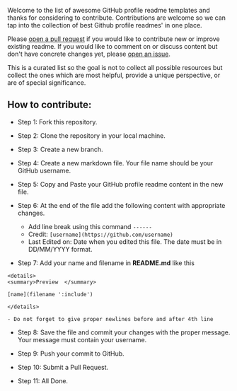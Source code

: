 Welcome to the list of awesome GitHub profile readme templates and thanks for considering to contribute. Contributions are welcome so we can tap into the collection of best Github profile readmes' in one place.

Please [open a pull request](https://github.com/smile1130/cool-github-profile/pulls) if you would like to contribute new or improve existing readme. If you would like to comment on or discuss content but don't have concrete changes yet, please [open an issue](https://github.com/smile1130/cool-github-profile/issues).

This is a curated list so the goal is not to collect all possible resources but collect the ones which are most helpful, provide a unique perspective, or are of special significance.


## How to contribute:

- Step 1: Fork this repository.

- Step 2: Clone the repository in your local machine.

- Step 3: Create a new branch.

- Step 4: Create a new markdown file. Your file name should be your GitHub username.

- Step 5: Copy and Paste your GitHub profile readme content in the new file.

- Step 6: At the end of the file add the following content with appropriate changes. 
    - Add line break using this command `------`
    - Credit: `[username](https://github.com/username)`
    - Last Edited on: Date when you edited this file. The date must be in DD/MM/YYYY format.

- Step 7: Add your name and filename in **README.md** like this

```[name](https://github.com/name)
<details>
<summary>Preview  </summary>

[name](filename ':include')

</details>
```

    - Do not forget to give proper newlines before and after 4th line

- Step 8: Save the file and commit your changes with the proper message. Your message must contain your username. 

- Step 9: Push your commit to GitHub.

- Step 10: Submit a Pull Request.

- Step 11: All Done.
